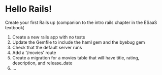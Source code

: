# Hello Rails!

Create your first Rails up (companion to the intro rails chapter in the ESaaS textbook)

1. Create a new rails app with no tests
2. Update the Gemfile to include the haml gem and the byebug gem
3. Check that the default server runs
4. Add a '/movies' route
5. Create a migration for a movies table that will have title, rating, description, and release_date
6. ...
